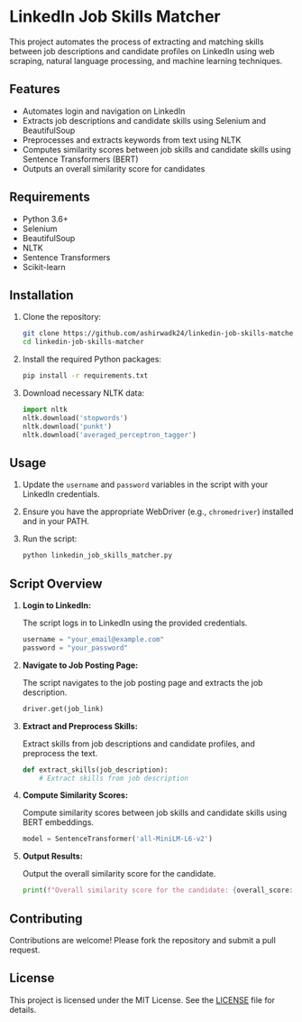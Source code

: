 # LinkedIn Job Skills Matcher

This project automates the process of extracting and matching skills between job descriptions and candidate profiles on LinkedIn using web scraping, natural language processing, and machine learning techniques.

## Features

- Automates login and navigation on LinkedIn
- Extracts job descriptions and candidate skills using Selenium and BeautifulSoup
- Preprocesses and extracts keywords from text using NLTK
- Computes similarity scores between job skills and candidate skills using Sentence Transformers (BERT)
- Outputs an overall similarity score for candidates

## Requirements

- Python 3.6+
- Selenium
- BeautifulSoup
- NLTK
- Sentence Transformers
- Scikit-learn

## Installation

1. Clone the repository:

    ```bash
    git clone https://github.com/ashirwadk24/linkedin-job-skills-matcher.git
    cd linkedin-job-skills-matcher
    ```

2. Install the required Python packages:

    ```bash
    pip install -r requirements.txt
    ```

3. Download necessary NLTK data:

    ```python
    import nltk
    nltk.download('stopwords')
    nltk.download('punkt')
    nltk.download('averaged_perceptron_tagger')
    ```

## Usage

1. Update the `username` and `password` variables in the script with your LinkedIn credentials.
2. Ensure you have the appropriate WebDriver (e.g., `chromedriver`) installed and in your PATH.
3. Run the script:

    ```bash
    python linkedin_job_skills_matcher.py
    ```

## Script Overview

1. **Login to LinkedIn:**

    The script logs in to LinkedIn using the provided credentials.

    ```python
    username = "your_email@example.com"
    password = "your_password"
    ```

2. **Navigate to Job Posting Page:**

    The script navigates to the job posting page and extracts the job description.

    ```python
    driver.get(job_link)
    ```

3. **Extract and Preprocess Skills:**

    Extract skills from job descriptions and candidate profiles, and preprocess the text.

    ```python
    def extract_skills(job_description):
        # Extract skills from job description
    ```

4. **Compute Similarity Scores:**

    Compute similarity scores between job skills and candidate skills using BERT embeddings.

    ```python
    model = SentenceTransformer('all-MiniLM-L6-v2')
    ```

5. **Output Results:**

    Output the overall similarity score for the candidate.

    ```python
    print(f"Overall similarity score for the candidate: {overall_score:.2f}")
    ```

## Contributing

Contributions are welcome! Please fork the repository and submit a pull request.

## License

This project is licensed under the MIT License. See the [LICENSE](LICENSE) file for details.
